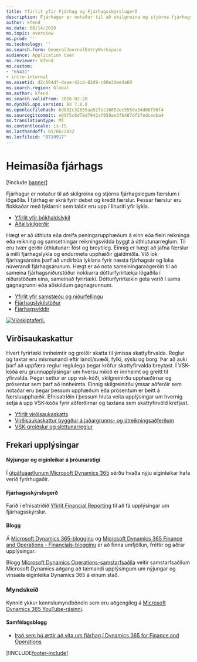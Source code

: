 ```yaml
---
title: Yfirlit yfir Fjárhag og Fjárhagsskýrslugerð
description: Fjárhagur er notaður til að skilgreina og stjórna fjárhagslegum færslum í lögaðila.
author: kfend
ms.date: 08/14/2020
ms.topic: overview
ms.prod: ''
ms.technology: ''
ms.search.form: GeneralJournalEntryWorkspace
audience: Application User
ms.reviewer: kfend
ms.custom:
- "65431"
- intro-internal
ms.assetid: d2c604df-daae-42cd-82d9-c80e3dee4a60
ms.search.region: Global
ms.author: kfend
ms.search.validFrom: 2016-02-28
ms.dyn365.ops.version: AX 7.0.0
ms.openlocfilehash: bd832c32655aa52fec16852ec5550a34d06f00f4
ms.sourcegitcommit: e09f5c6d78d7942af950ae3f6407df2fedceeba4
ms.translationtype: MT
ms.contentlocale: is-IS
ms.lasthandoff: 05/06/2022
ms.locfileid: "8719917"
---
```

# <a name="general-ledger-home-page"></a>Heimasíða fjárhags

[!include [banner](../includes/banner.md)]

Fjárhagur er notaður til að skilgreina og stjórna fjárhagslegum færslum í lögaðila. Í fjárhag er skrá fyrir debet og kredit færslur. Þessar færslur eru flokkaðar með lyklarnir sem taldir eru upp í línuriti yfir lykla. 

 - [Yfirlit yfir bókhaldslykil](plan-chart-of-accounts.md)
 - [Aðallykilgerðir](main-account-types.md)

Hægt er að úthluta eða dreifa peningarupphæðum á einn eða fleiri reikninga eða reikning og samsetningar reikningsvídda byggt á úthlutunarreglum. Til eru tvær gerðir úthlutunar: föst og breytileg. Einnig er hægt að jafna færslur á milli fjárhagslykla og endurmeta upphæðir gjaldmiðla. Við lok fjárhagsársins þarf að undirbúa lyklana fyrir næsta fjárhagsár og loka núverandi fjárhagsárunum. Hægt er að nota sameiningaraðgerðin til að sameina fjárhagsniðurstöður nokkurra dótturfyrirtækja lögaðila í niðurstöðum eina, sameinað fyrirtæki. Dótturfyrirtækin geta verið í sama gagnagrunni eða aðskildum gagnagrunnum.

- [Yfirlit yfir samstæðu og niðurfellingu](../budgeting/consolidation-elimination-overview.md)
- [Fjárhagslykilstöður](general-ledger-account-balances.md)
- [Fjárhagsvíddir](financial-dimensions.md)

[![Viðskiptaferli.](./media/GL-process.PNG)](./media/GL-process.PNG)

## <a name="sales-tax"></a>Virðisaukaskattur
Hvert fyrirtæki innheimtir og greiðir skatta til ýmissa skattyfirvalda. Reglur og taxtar eru mismunandi eftir landi/svæði, fylki, sýslu og borg.
Þar að auki þarf að uppfæra reglur reglulega þegar kröfur skattyfirvalda breytast. Í VSK-kóða eru grunnupplýsingar um hversu mikið er innheimt og greitt til yfirvalda. Þegar settur er upp vsk-kóði, skilgreinirðu upphæðirnar og prósentur sem þarf að innheimta. Einnig skilgreinirðu ýmsar aðferðir sem notaðar eru þegar þessum upphæðum eða prósentum er beitt á færsluupphæðir. Efnisatriðin í þessum hluta veita upplýsingar um hvernig setja á upp VSK-kóða fyrir aðferðirnar og taxtana sem skattyfirvöld krefjast.

 - [Yfirlit virðisaukaskatts](indirect-taxes-overview.md)
 - [Virðisaukaskattur byggður á jaðargrunns- og útreikningsaðferðum](marginal-base-field.md)
 - [VSK-greiðslur og sléttunarreglur](round-sales-tax-payments.md)


## <a name="additional-resources"></a>Frekari upplýsingar

#### <a name="whats-new-and-in-development"></a>Nýjungar og eiginleikar á þróunarstigi

Í [útgáfuáætlunum Microsoft Dynamics 365](/dynamics365/release-plans/) sérðu hvaða nýju eiginleikar hafa verið fyrirhugaðir. 

#### <a name="financial-reporting"></a>Fjárhagsskýrslugerð
Farið í efnisatriðið [Yfirlit Financial Reporting](../../fin-ops-core/dev-itpro/analytics/financial-reporting-intro.md) til að fá upplýsingar um fjárhagsskýrslur.

#### <a name="blogs"></a>Blogg

Á [Microsoft Dynamics 365-blogginu](https://community.dynamics.com/b/msftdynamicsblog?c=Enterprise) og [Microsoft Dynamics 365 Finance and Operations - Financials-blogginu](https://community.dynamics.com/365/financeandoperations/b/financials) er að finna umfjöllun, fréttir og aðrar upplýsingar.

Blogg [Microsoft Dynamics Operations-samstarfsaðila](https://community.dynamics.com/partner/b/operationspartnercommunityblog) veitir samstarfsaðilum Microsoft Dynamics aðgang að tæmandi upplýsingum um nýjungar og vinsæla eiginleika Dynamics 365 á einum stað.

### <a name="videos"></a>Myndskeið

Kynnið ykkur kennslumyndböndin sem eru aðgengileg á [Microsoft Dynamics 365 YouTube-rásinni](https://www.youtube.com/channel/UCJGCg4rB3QSs8y_1FquelBQ).

#### <a name="community-blogs"></a>Samfélagsblogg

- [Það sem þú ættir að vita um fjárhag í Dynamics 365 for Finance and Operations](https://financefunction.tech/2018/04/29/what-you-should-know-about-ledger-in-dynamics-365-for-finance-and-operations)



[!INCLUDE[footer-include](../../includes/footer-banner.md)]
